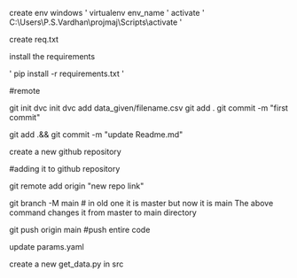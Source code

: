 create env
windows
'
virtualenv env_name
'
activate
'
C:\Users\P.S.Vardhan\projmaj\Scripts\activate 
'

create req.txt

install the requirements

'
pip install -r requirements.txt
'





#remote

git init
dvc init
dvc add data_given/filename.csv
git add .
git commit -m "first commit"

git add .&& git commit -m "update Readme.md"


create a new github repository

#adding it to github repository

git remote add origin "new repo link"

git branch  -M main    # in old one it is master but now it is main
The above command changes it from master to main directory

git push origin main   #push entire code



update params.yaml


create a new get_data.py in src 
